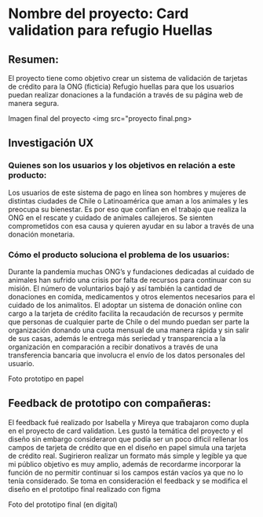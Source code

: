 # Nombre del proyecto: Card validation para refugio Huellas 

## Resumen:
 El proyecto tiene como objetivo crear un sistema de validación de tarjetas de crédito para la ONG (ficticia) Refugio huellas para que los usuarios puedan realizar donaciones a la fundación a través de su página web de manera segura. 

Imagen final del proyecto 
<img src="proyecto final.png>

## Investigación UX

### Quienes son los usuarios y los objetivos en relación a este producto: 
Los usuarios de este sistema de pago en línea son hombres y mujeres de distintas ciudades de Chile o Latinoamérica que aman a los animales y les preocupa su bienestar. Es por eso que confían en el trabajo que realiza la ONG en el rescate y cuidado de animales callejeros. Se sienten comprometidos con esa causa y quieren ayudar en su labor a través de una donación monetaria.

### Cómo el producto soluciona el problema de los usuarios:
 Durante la pandemia muchas ONG’s y fundaciones dedicadas al cuidado de animales han sufrido una crisis por falta de recursos para continuar con su misión. El número de voluntarios bajó y así también la cantidad de donaciones en comida, medicamentos y otros elementos necesarios para el cuidado de los animalitos. El adoptar un sistema de donación online con cargo a la tarjeta de crédito facilita la recaudación de recursos y permite que personas de cualquier parte de Chile o del mundo puedan ser parte la organización donando una cuota mensual de una manera rápida y sin salir de sus casas, además le entrega más seriedad y transparencia a la organización en comparación a recibir donativos a través de una transferencia bancaria que involucra el envío de los datos personales del usuario. 

 Foto prototipo en papel 


## Feedback de prototipo con compañeras:
El feedback fué realizado por Isabella y Mireya que trabajaron como dupla en el proyecto de card validation. Les gustó la temática del proyecto y el diseño sin embargo consideraron que podía ser un poco dificil rellenar los campos de tarjeta de crédito que en el diseño en papel simula una tarjeta de crédito real. Sugirieron realizar un formato más simple y legible ya que mi público objetivo es muy amplio, además de recordarme incorporar la función de no permitir continuar si los campos están vacíos ya que no lo tenía considerado. 
Se toma en consideración el feedback y se modifica el diseño en el prototipo final realizado con figma 

Foto del prototipo final (en digital)
